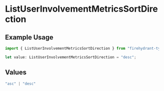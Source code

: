 # ListUserInvolvementMetricsSortDirection

## Example Usage

```typescript
import { ListUserInvolvementMetricsSortDirection } from "firehydrant-typescript-sdk/models/operations";

let value: ListUserInvolvementMetricsSortDirection = "desc";
```

## Values

```typescript
"asc" | "desc"
```